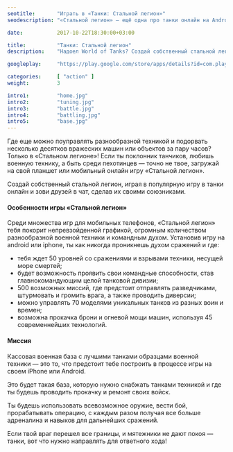 ```yaml
---
seotitle:		"Играть в «Танки: Стальной легион»"
seodescription:	"«Стальной легион» — ещё одна про танки онлайн на Android, в которой не нужно напрягаться и переживать из-за статистики."

date:			2017-10-22T18:30:00+03:00

title:			"Танки: Стальной легион"
description:	"Надоел World of Tanks? Создай собственный стальной легион и выполняй сотни заданий"

googleplay:		"https://play.google.com/store/apps/details?id=com.playtox.tanks.gp.strategy"

categories:		[ "action" ]
weight:			3

intro1:			"home.jpg"
intro2:			"tuning.jpg"
intro3:			"battle.jpg"
intro4:			"battling.jpg"
intro5:			"base.jpg"
---
```

Где еще можно поуправлять разнообразной техникой и подорвать несколько десятков вражеских машин или объектов за пару часов? Только в «Стальном легионе»! Если ты поклонник танчиков, любишь военную технику, а быть среди пехотинцев — точно не твое, загружай на свой планшет или мобильный онлайн игру «Стальной легион».

Создай собственный стальной легион, играя в популярную игру в танки онлайн и зови друзей в чат, сделав их своими союзниками.

#### Особенности игры «Стальной легион»

Среди множества игр для мобильных телефонов, «Стальной легион» тебя покорит непревзойденной графикой, огромным количеством разнообразной военной техники и командным духом. Установив игру на android или iphone, ты как никогда проникнешь духом сражений и где:

- тебя ждет 50 уровней со сражениями и взрывами техники, несущей море смертей;
- будет возможность проявить свои командные способности, став главнокомандующим целой танковой дивизии;
- 500 возможных миссий, где предстоит отправлять разведчиками, штурмовать и громить врага, а также проводить диверсии;
- можно управлять 70 моделями уникальных танков из разных воин и времен;
- возможна прокачка брони и огневой мощи машин, используя 45 современнейших технологий.

#### Миссия

Кассовая военная база с лучшими танками образцами военной техники — это то, что предстоит тебе построить в процессе игры на своем iPhone или Android. 

Это будет такая база, которую нужно снабжать танками техникой и где ты будешь проводить прокачку и ремонт своих войск. 

Ты будешь использовать всевозможное оружие, вести бой, прорабатывать операцию, с каждым разом получая все больше адреналина и навыков для дальнейших сражений.

Если твой враг перешел все границы, и мятежники не дают покоя — танки, вот что нужно направлять для ответного хода!